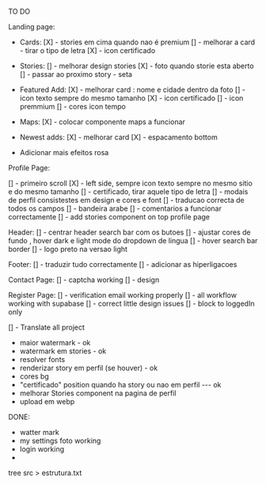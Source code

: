 TO DO 

Landing page:

 - Cards:
[X] - stories em cima quando nao é premium
[] - melhorar a card - tirar o tipo de letra
[X] - icon certificado

 - Stories:
[] - melhorar design stories
[X] - foto quando storie esta aberto
[] - passar ao proximo story - seta 

 - Featured Add:
 [X] - melhorar card : nome e cidade dentro da foto
 [] - icon texto sempre do mesmo tamanho
 [X] - icon certificado
 [] - icon premmium
 [] - cores icon tempo

 - Maps: 
 [X] - colocar componente maps a funcionar

 - Newest adds:
 [X] - melhorar card
 [X] - espacamento bottom

 - Adicionar mais efeitos rosa







 Profile Page: 

  [] - primeiro scroll 
  [X] - left side, sempre icon texto sempre no mesmo sitio e do mesmo tamanho
  [] - certificado, tirar aquele tipo de letra
  [] - modais de perfil consistestes em design e cores e font
  [] - traducao correcta de todos os campos
  [] - bandeira arabe
  [] - comentarios a funcionar correctamente
  [] - add stories component on top profile page



  Header:
  [] - centrar header search bar com os butoes
  [] - ajustar cores de fundo , hover dark e light mode do dropdown de lingua
  [] - hover search bar border
  [] - logo preto na versao light 


  Footer: 
  [] - traduzir tudo correctamente
  [] - adicionar as hiperligacoes

 
 Contact Page:
 [] - captcha working
 [] - design 


 Register Page:
 [] - verification email working properly
 [] - all workflow working with supabase
 [] - correct little design issues
 [] - block to loggedIn only


 [] - Translate all project




- maior watermark - ok 
- watermark em stories - ok 
- resolver fonts
- renderizar story em perfil (se houver) - ok 
- cores bg 
- "certificado" position quando ha story ou nao em perfil --- ok 
- melhorar Stories component na pagina de perfil 
- upload em webp



DONE: 

- watter mark 
- my settings foto working
- login working
- 


tree src > estrutura.txt
